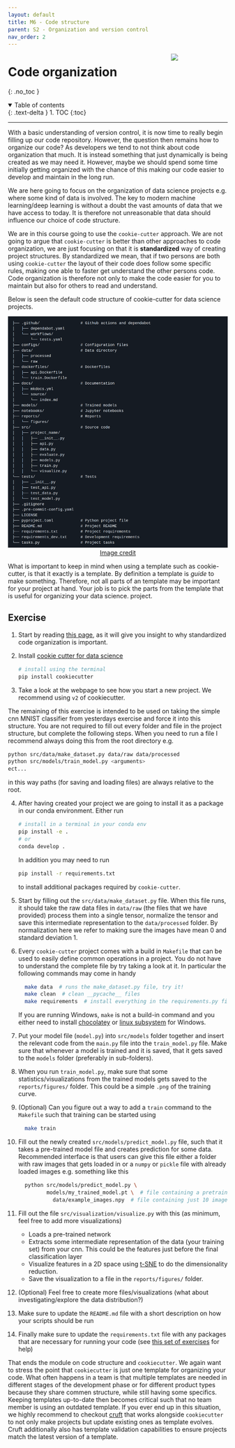 ```yaml
---
layout: default
title: M6 - Code structure
parent: S2 - Organization and version control
nav_order: 2
---
```


<img style="float: right;" src="../figures/icons/cookiecutter.png" width="130">

# Code organization
{: .no_toc }

<details open markdown="block">
  <summary>
    Table of contents
  </summary>
  {: .text-delta }
1. TOC
{:toc}
</details>

---

With a basic understanding of version control, it is now time to really begin filling up our code repository. However,
the question then remains how to organize our code? As developers we tend to not think about code organization that
much. It is instead something that just dynamically is being created as we may need it. However, maybe we should spend
some time initially getting organized with the chance of this making our code easier to develop and maintain in the
long run.

We are here going to focus on the organization of data science projects e.g. where some kind of data is involved. The
key to modern machine learning/deep learning is without a doubt the vast amounts of data that we have access to today.
It is therefore not unreasonable that data should influence our choice of code structure.

We are in this course going to use the `cookie-cutter` approach. We are not going to argue that `cookie-cutter` is
better than other approaches to code organization, we are just focusing on that it is **standardized** way of creating
project structures. By standardized we mean, that if two persons are both using `cookie-cutter` the layout of their
code does follow some specific rules, making one able to faster get understand the other persons code. Code organization
is therefore not only to make the code easier for you to maintain but also for others to read and understand.

Below is seen the default code structure of cookie-cutter for data science projects.

<p align="center">
  <img src="../figures/cookie_cutter.png" width="1000">
  <br>
  <a href="https://github.com/drivendata/cookiecutter-data-science"> Image credit </a>
</p>

What is important to keep in mind when using a template such as cookie-cutter, is that it exactly is a template. By
definition a template is *guide* to make something. Therefore, not all parts of an template may be important for your
project at hand. Your job is to pick the parts from the template that is useful for organizing your data science.
project.

## Exercise

1. Start by reading [this page](https://drivendata.github.io/cookiecutter-data-science/), as it will give you insight
   to why standardized code organization is important.

2. Install [cookie cutter for data science](https://github.com/drivendata/cookiecutter-data-science)
   ``` bash
   # install using the terminal
   pip install cookiecutter
   ```

3. Take a look at the webpage to see how you start a new project. We recommend using `v2` of cookiecutter.

  The remaining of this exercise is intended to be used on taking the simple cnn MNIST classifier from yesterdays
  exercise and force it into this structure. You are not required to fill out every folder and file in the project
  structure, but complete the following steps. When you need to run a file I recommend always doing this from the
  root directory e.g.
  ```bash
  python src/data/make_dataset.py data/raw data/processed
  python src/models/train_model.py <arguments>
  ect...
  ```
  in this way paths (for saving and loading files) are always relative to the root.

4. After having created your project we are going to install it as a package in our conda environment. Either run
   ```bash
   # install in a terminal in your conda env
   pip install -e .
   # or
   conda develop .
	 ```
   In addition you may need to run
   ```bash
   pip install -r requirements.txt
   ```
   to install additional packages required by `cookie-cutter`.

5. Start by filling out the `src/data/make_dataset.py` file. When this file runs, it should take the raw data files in
   `data/raw` (the files that we have provided) process them into a single tensor, normalize the tensor and save this
   intermediate representation to the `data/processed` folder. By normalization here we refer to making sure the
   images have mean 0 and standard deviation 1.

5. Every `cookie-cutter` project comes with a build in `Makefile` that can be used to easily define common operations in
   a project. You do not have to understand the complete file by try taking a look at it. In particular the following
   commands may come in handy
   ```bash
	 make data  # runs the make_dataset.py file, try it!
	 make clean  # clean __pycache__ files
	 make requirements  # install everything in the requirements.py file
	 ```
   If you are running Windows, `make` is not a build-in command and you either need to install
   [chocolatey](https://chocolatey.org/) or
   [linux subsystem](https://docs.microsoft.com/en-us/windows/wsl/install-win10) for Windows.

6. Put your model file (`model.py`) into `src/models` folder together and insert the relevant code from the `main.py`
   file into the `train_model.py` file. Make sure that whenever a model is trained and it is saved, that it gets saved
   to the `models` folder (preferably in sub-folders).

7. When you run `train_model.py`, make sure that some statistics/visualizations from the trained models gets saved to
   the `reports/figures/` folder. This could be a simple `.png` of the training curve.

8. (Optional) Can you figure out a way to add a `train` command to the `Makefile` such that training can be started
   using
   ```bash
	 make train
	 ```

9. Fill out the newly created `src/models/predict_model.py` file, such that it takes a pre-trained model file and
   creates prediction for some data. Recommended interface is that users can give this file either a folder with raw
   images that gets loaded in or a `numpy` or `pickle` file with already loaded images e.g. something like this
   ```bash
	 python src/models/predict_model.py \
	        models/my_trained_model.pt \  # file containing a pretrained model
		      data/example_images.npy  # file containing just 10 images for prediction
   ```

10. Fill out the file `src/visualization/visualize.py` with this (as minimum, feel free to add more visualizations)
	  * Loads a pre-trained network
	  * Extracts some intermediate representation of the data (your training set) from your cnn. This could be the
      features just before the final classification layer
	  * Visualize features in a 2D space using
      [t-SNE](https://scikit-learn.org/stable/modules/generated/sklearn.manifold.TSNE.html) to do the dimensionality
      reduction.
	  * Save the visualization to a file in the `reports/figures/` folder.

10. (Optional) Feel free to create more files/visualizations (what about investigating/explore the data distribution?)

11. Make sure to update the `README.md` file with a short description on how your scripts should be run

12. Finally make sure to update the `requirements.txt` file with any packages that are necessary for running your
    code (see [this set of exercises](../s1_development_environment/M2_conda.md) for help)

That ends the module on code structure and `cookiecutter`. We again want to stress the point that `cookiecutter` is
just one template for organizing your code. What often happens in a team is that multiple templates are needed in
different stages of the development phase or for different product types because they share commen structure, while
still having some specifics. Keeping templates up-to-date then becomes critical such that no team member is using an
outdated template. If you ever end up in this situation, we highly recommend to checkout
[cruft](https://github.com/cruft/cruft) that works alongside `cookiecutter` to not only make projects but update
existing ones as template evolves. Cruft additionally also has template validation capabilities to ensure projects
match the latest version of a template.

